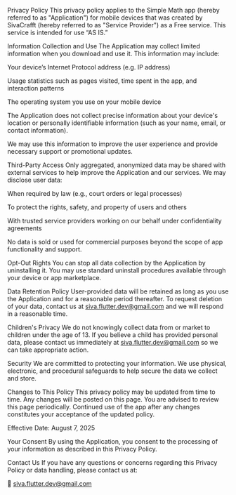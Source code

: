 Privacy Policy
This privacy policy applies to the Simple Math app (hereby referred to as "Application") for mobile devices that was created by SivaCrafft (hereby referred to as "Service Provider") as a Free service. This service is intended for use “AS IS.”

Information Collection and Use
The Application may collect limited information when you download and use it. This information may include:

Your device’s Internet Protocol address (e.g. IP address)

Usage statistics such as pages visited, time spent in the app, and interaction patterns

The operating system you use on your mobile device

The Application does not collect precise information about your device's location or personally identifiable information (such as your name, email, or contact information).

We may use this information to improve the user experience and provide necessary support or promotional updates.

Third-Party Access
Only aggregated, anonymized data may be shared with external services to help improve the Application and our services. We may disclose user data:

When required by law (e.g., court orders or legal processes)

To protect the rights, safety, and property of users and others

With trusted service providers working on our behalf under confidentiality agreements

No data is sold or used for commercial purposes beyond the scope of app functionality and support.

Opt-Out Rights
You can stop all data collection by the Application by uninstalling it. You may use standard uninstall procedures available through your device or app marketplace.

Data Retention Policy
User-provided data will be retained as long as you use the Application and for a reasonable period thereafter.
To request deletion of your data, contact us at siva.flutter.dev@gmail.com and we will respond in a reasonable time.

Children's Privacy
We do not knowingly collect data from or market to children under the age of 13.
If you believe a child has provided personal data, please contact us immediately at siva.flutter.dev@gmail.com so we can take appropriate action.

Security
We are committed to protecting your information. We use physical, electronic, and procedural safeguards to help secure the data we collect and store.

Changes to This Policy
This privacy policy may be updated from time to time. Any changes will be posted on this page. You are advised to review this page periodically. Continued use of the app after any changes constitutes your acceptance of the updated policy.

Effective Date: August 7, 2025

Your Consent
By using the Application, you consent to the processing of your information as described in this Privacy Policy.

Contact Us
If you have any questions or concerns regarding this Privacy Policy or data handling, please contact us at:

📧 siva.flutter.dev@gmail.com

